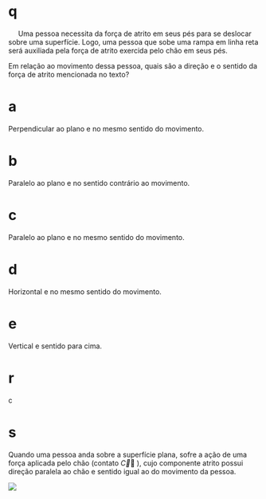 # q
     Uma pessoa necessita da força de atrito em seus pés para se deslocar sobre uma superfície. Logo, uma pessoa que sobe uma rampa em linha reta será auxiliada pela força de atrito exercida pelo chão em seus pés.

Em relação ao movimento dessa pessoa, quais são a direção e o sentido da força de atrito mencionada no texto?

# a
Perpendicular ao plano e no mesmo sentido do movimento.

# b
Paralelo ao plano e no sentido contrário ao movimento.

# c
Paralelo ao plano e no mesmo sentido do movimento.

# d
Horizontal e no mesmo sentido do movimento.

# e
Vertical e sentido para cima.

# r
c

# s
Quando uma pessoa anda sobre a superfície plana, sofre a ação de uma força aplicada pelo chão (contato $\overrightarrow{C}$ ), cujo componente atrito possui direção paralela ao chão e sentido igual ao do movimento da pessoa.

![](https://firebasestorage.googleapis.com/v0/b/firebase-enemio.appspot.com/o/questoes%2F661%2F5023eeaf-999b-12b4-ce72-01977204df1e.png?alt=media\&token=4cdd1ccd-d0bd-436a-855d-e604b554af69)

